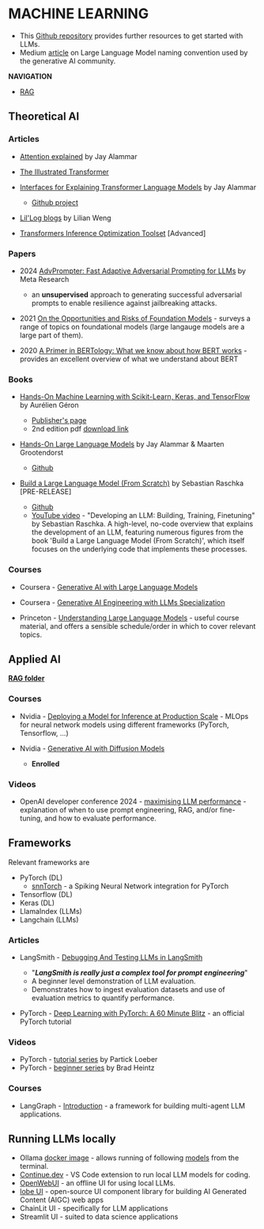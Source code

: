 # MACHINE LEARNING

- This [Github repository](https://github.com/louisfb01/start-llms?tab=readme-ov-file) provides further resources to get started with LLMs.
- Medium [article](https://andreshat.medium.com/llm-quantization-naming-explained-bedde33f7192) on Large Language Model naming convention used by the generative AI community.

**NAVIGATION**
- [RAG](/data_science/machine_learning/retrieval_augmented_generation/README.md)


<!-- ####################################################################### -->
## Theoretical AI
<!-- ####################################################################### -->

### Articles
- [Attention explained](https://jalammar.github.io/visualizing-neural-machine-translation-mechanics-of-seq2seq-models-with-attention/) by Jay Alammar

- [The Illustrated Transformer](https://jalammar.github.io/illustrated-transformer/)

- [Interfaces for Explaining Transformer Language Models](https://jalammar.github.io/explaining-transformers/) by Jay Alammar
    - [Github project](https://github.com/jalammar/ecco)

- [Lil'Log blogs](https://lilianweng.github.io/) by Lilian Weng

- [Transformers Inference Optimization Toolset](https://astralord.github.io/posts/transformer-inference-optimization-toolset/) [Advanced]


### Papers
- 2024 [AdvPrompter: Fast Adaptive Adversarial Prompting for LLMs](https://arxiv.org/abs/2404.16873) by Meta Research
    - an **unsupervised** approach to generating successful adversarial prompts to enable resilience against jailbreaking attacks.

- 2021 [On the Opportunities and Risks of Foundation Models](https://arxiv.org/abs/2108.07258) - surveys a range of topics on foundational models (large langauge models are a large part of them).

- 2020 [A Primer in BERTology: What we know about how BERT works](https://arxiv.org/abs/2002.12327) - provides an excellent overview of what we understand about BERT


### Books
- [Hands-On Machine Learning with Scikit-Learn, Keras, and TensorFlow](/PDFs/Hands%20On%20Machine%20Learning%20-%20Concepts%20Tools%20and%20Techniques%20to%20Build%20Intelligent%20Systems%20-%202nd%20edition.pdf) by Aurélien Géron
    - [Publisher's page](https://www.oreilly.com/library/view/hands-on-machine-learning/9781098125967/)
    - 2nd edition pdf [download link](https://powerunit-ju.com/wp-content/uploads/2021/04/Aurelien-Geron-Hands-On-Machine-Learning-with-Scikit-Learn-Keras-and-Tensorflow_-Concepts-Tools-and-Techniques-to-Build-Intelligent-Systems-OReilly-Media-2019.pdf)

- [Hands-On Large Language Models](https://www.oreilly.com/library/view/hands-on-large-language/9781098150952/) by Jay Alammar & Maarten Grootendorst
    - [Github](https://github.com/HandsOnLLM/Hands-On-Large-Language-Models)

- [Build a Large Language Model (From Scratch)](https://www.manning.com/books/build-a-large-language-model-from-scratch?utm_source=raschka&utm_medium=affiliate&utm_campaign=book_raschka_build_12_12_23&a_aid=raschka&a_bid=4c2437a0&chan=mm_github) by Sebastian Raschka [PRE-RELEASE]
    - [Github](https://github.com/rasbt/LLMs-from-scratch)
    - [YouTube video](https://www.youtube.com/watch?v=kPGTx4wcm_w) - "Developing an LLM: Building, Training, Finetuning" by Sebastian Raschka. A high-level, no-code overview that explains the development of an LLM, featuring numerous figures from the book 'Build a Large Language Model (From Scratch)', which itself focuses on the underlying code that implements these processes.


### Courses
- Coursera - [Generative AI with Large Language Models](https://www.coursera.org/learn/generative-ai-with-llms)

- Coursera - [Generative AI Engineering with LLMs Specialization](https://www.coursera.org/specializations/generative-ai-engineering-with-llms#courses)

- Princeton - [Understanding Large Language Models](https://www.cs.princeton.edu/courses/archive/fall22/cos597G/) - useful course material, and offers a sensible schedule/order in which to cover relevant topics.



<!-- ####################################################################### -->
## Applied AI
<!-- ####################################################################### -->

[**RAG folder**](/retrieval_augmented_generation/README.md)
### Courses
- Nvidia - [Deploying a Model for Inference at Production Scale](https://learn.nvidia.com/courses/course-detail?course_id=course-v1:DLI+S-FX-03+V1) - MLOps for neural network models using different frameworks (PyTorch, Tensorflow, ...)

- Nvidia - [Generative AI with Diffusion Models](https://learn.nvidia.com/courses/course-detail?course_id=course-v1:DLI+S-FX-14+V1)
    - **Enrolled**

### Videos
- OpenAI developer conference 2024 - [maximising LLM performance](https://youtu.be/ahnGLM-RC1Y?si=1hvPU9h8vhtC67yG) - explanation of when to use prompt engineering, RAG, and/or fine-tuning, and how to evaluate performance.


<!-- ####################################################################### -->
## Frameworks
<!-- ####################################################################### -->

Relevant frameworks are
- PyTorch (DL)
    - [snnTorch](https://snntorch.readthedocs.io/en/latest/) - a Spiking Neural Network integration for PyTorch
- Tensorflow (DL)
- Keras (DL)
- LlamaIndex (LLMs)
- Langchain (LLMs)

### Articles
- LangSmith - [Debugging And Testing LLMs in LangSmith](https://www.datacamp.com/tutorial/introduction-to-langsmith)
    - "***LangSmith is really just a complex tool for prompt engineering***"
    - A beginner level demonstration of LLM evaluation.
    - Demonstrates how to ingest evaluation datasets and use of evaluation metrics to quantify performance.

- PyTorch - [Deep Learning with PyTorch: A 60 Minute Blitz](https://pytorch.org/tutorials/beginner/deep_learning_60min_blitz.html?highlight=minute%20blitz) - an official PyTorch tutorial


### Videos
- PyTorch - [tutorial series](https://youtube.com/playlist?list=PLqnslRFeH2UrcDBWF5mfPGpqQDSta6VK4&si=v9TQt8-wNaTuCdHl) by Partick Loeber
- PyTorch - [beginner series](https://youtube.com/playlist?list=PL_lsbAsL_o2CTlGHgMxNrKhzP97BaG9ZN&si=udl48pZgEXcrvsMA) by Brad Heintz

### Courses
- LangGraph - [Introduction](https://academy.langchain.com/courses/intro-to-langgraph) - a framework for building multi-agent LLM applications.



<!-- ####################################################################### -->
## Running LLMs locally
<!-- ####################################################################### -->

- Ollama [docker image](https://hub.docker.com/r/ollama/ollama) - allows running of following [models](https://ollama.com/library) from the terminal.
- [Continue.dev](https://docs.continue.dev/setup/configuration#local-and-offline-configuration) - VS Code extension to run local LLM models for coding.
- [OpenWebUI](https://docs.openwebui.com/) - an offline UI for using local LLMs.
- [lobe UI](https://ui.lobehub.com/) - open-source UI component library for building AI Generated Content (AIGC) web apps
- ChainLit UI - specifically for LLM applications
- Streamlit UI - suited to data science applications